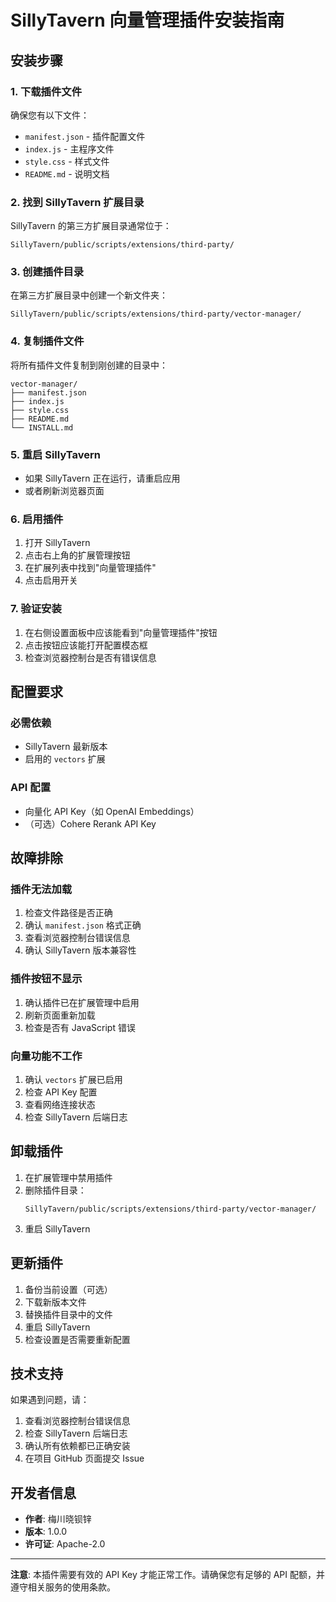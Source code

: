 # SillyTavern 向量管理插件安装指南

## 安装步骤

### 1. 下载插件文件

确保您有以下文件：
- `manifest.json` - 插件配置文件
- `index.js` - 主程序文件
- `style.css` - 样式文件
- `README.md` - 说明文档

### 2. 找到 SillyTavern 扩展目录

SillyTavern 的第三方扩展目录通常位于：
```
SillyTavern/public/scripts/extensions/third-party/
```

### 3. 创建插件目录

在第三方扩展目录中创建一个新文件夹：
```
SillyTavern/public/scripts/extensions/third-party/vector-manager/
```

### 4. 复制插件文件

将所有插件文件复制到刚创建的目录中：
```
vector-manager/
├── manifest.json
├── index.js
├── style.css
├── README.md
└── INSTALL.md
```

### 5. 重启 SillyTavern

- 如果 SillyTavern 正在运行，请重启应用
- 或者刷新浏览器页面

### 6. 启用插件

1. 打开 SillyTavern
2. 点击右上角的扩展管理按钮
3. 在扩展列表中找到"向量管理插件"
4. 点击启用开关

### 7. 验证安装

1. 在右侧设置面板中应该能看到"向量管理插件"按钮
2. 点击按钮应该能打开配置模态框
3. 检查浏览器控制台是否有错误信息

## 配置要求

### 必需依赖
- SillyTavern 最新版本
- 启用的 `vectors` 扩展

### API 配置
- 向量化 API Key（如 OpenAI Embeddings）
- （可选）Cohere Rerank API Key

## 故障排除

### 插件无法加载
1. 检查文件路径是否正确
2. 确认 `manifest.json` 格式正确
3. 查看浏览器控制台错误信息
4. 确认 SillyTavern 版本兼容性

### 插件按钮不显示
1. 确认插件已在扩展管理中启用
2. 刷新页面重新加载
3. 检查是否有 JavaScript 错误

### 向量功能不工作
1. 确认 `vectors` 扩展已启用
2. 检查 API Key 配置
3. 查看网络连接状态
4. 检查 SillyTavern 后端日志

## 卸载插件

1. 在扩展管理中禁用插件
2. 删除插件目录：
   ```
   SillyTavern/public/scripts/extensions/third-party/vector-manager/
   ```
3. 重启 SillyTavern

## 更新插件

1. 备份当前设置（可选）
2. 下载新版本文件
3. 替换插件目录中的文件
4. 重启 SillyTavern
5. 检查设置是否需要重新配置

## 技术支持

如果遇到问题，请：
1. 查看浏览器控制台错误信息
2. 检查 SillyTavern 后端日志
3. 确认所有依赖都已正确安装
4. 在项目 GitHub 页面提交 Issue

## 开发者信息

- **作者**: 梅川晓钡锌
- **版本**: 1.0.0
- **许可证**: Apache-2.0

---

**注意**: 本插件需要有效的 API Key 才能正常工作。请确保您有足够的 API 配额，并遵守相关服务的使用条款。
